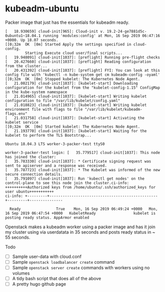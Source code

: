 # kubeadm-ubuntu

Packer image that just has the essentials for kubeadm ready. 

```
[   18.930659] cloud-init[965]: Cloud-init v. 19.2-24-ge7881d5c-0ubuntu1~18.04.1 running 'modules:config' at Mon, 16 Sep 2019 06:47:16 +0000. Up 18.07 seconds.
[[0;32m  OK  [0m] Started Apply the settings specified in cloud-config.
         Starting Execute cloud user/final scripts...
[   19.948091] cloud-init[1037]: [preflight] Running pre-flight checks
[   20.427660] cloud-init[1037]: [preflight] Reading configuration from the cluster...
[   20.431392] cloud-init[1037]: [preflight] FYI: You can look at this config file with 'kubectl -n kube-system get cm kubeadm-config -oyaml'
[[0;32m  OK  [0m] Stopped kubelet: The Kubernetes Node Agent.
[   21.002179] cloud-init[1037]: [kubelet-start] Downloading configuration for the kubelet from the "kubelet-config-1.15" ConfigMap in the kube-system namespace
[   21.014965] cloud-init[1037]: [kubelet-start] Writing kubelet configuration to file "/var/lib/kubelet/config.yaml"
[   21.018823] cloud-init[1037]: [kubelet-start] Writing kubelet environment file with flags to file "/var/lib/kubelet/kubeadm-flags.env"
[   21.031758] cloud-init[1037]: [kubelet-start] Activating the kubelet service
[[0;32m  OK  [0m] Started kubelet: The Kubernetes Node Agent.
[   21.193770] cloud-init[1037]: [kubelet-start] Waiting for the kubelet to perform the TLS Bootstrap...

Ubuntu 18.04.3 LTS worker-3-packer-test ttyS0

worker-3-packer-test login: [   35.779517] cloud-init[1037]: This node has joined the cluster:
[   35.783330] cloud-init[1037]: * Certificate signing request was sent to apiserver and a response was received.
[   35.787723] cloud-init[1037]: * The Kubelet was informed of the new secure connection details.
[   35.791097] cloud-init[1037]: Run 'kubectl get nodes' on the control-plane to see this node join the cluster.ci-info: ++++++++++Authorized keys from /home/ubuntu/.ssh/authorized_keys for user ubuntu+++++++++++
ci-info: +---------+-------------------------------------------------+---------+---------------
```

```
  Ready                True    Mon, 16 Sep 2019 06:49:24 +0000   Mon, 16 Sep 2019 06:47:54 +0000   KubeletReady                 kubelet is posting ready status. AppArmor enabled
```

Openstack makes a kubeadm worker using a packer image and has it join my cluster using via userdatata in 35 seconds and posts ready status in ~ 55 seconds. 

Todo

- [ ] Sample user-data with cloud.conf
- [ ] Sample `openstack loadbalancer create` command
- [ ] Sample `openstack server create` commands with workers using no volumes 
- [ ] A tidy bash script that does all of the above
- [ ] A pretty hugo github page
